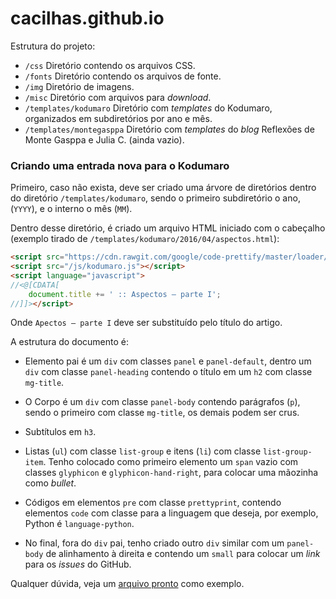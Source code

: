 # cacilhas.github.io

Estrutura do projeto:

- `/css` Diretório contendo os arquivos CSS.
- `/fonts` Diretório contendo os arquivos de fonte.
- `/img` Diretório de imagens.
- `/misc` Diretório com arquivos para *download*.
- `/templates/kodumaro` Diretório com *templates* do Kodumaro, organizados em
  subdiretórios por ano e mês.
- `/templates/montegasppa` Diretório com *templates* do *blog* Reflexões de
  Monte Gasppa e Julia C. (ainda vazio).


### Criando uma entrada nova para o Kodumaro

Primeiro, caso não exista, deve ser criado uma árvore de diretórios dentro do
diretório `/templates/kodumaro`, sendo o primeiro subdiretório o ano, (`YYYY`),
e o interno o mês (`MM`).

Dentro desse diretório, é criado um arquivo HTML iniciado com o cabeçalho
(exemplo tirado de `/templates/kodumaro/2016/04/aspectos.html`):

```html
<script src="https://cdn.rawgit.com/google/code-prettify/master/loader/run_prettify.js"></script>
<script src="/js/kodumaro.js"></script>
<script language="javascript">
//<@[CDATA[
    document.title += ' :: Aspectos – parte I';
//]]></script>
```

Onde `Apectos – parte I` deve ser substituído pelo título do artigo.

A estrutura do documento é:

- Elemento pai é um `div` com classes `panel` e `panel-default`, dentro um `div`
  com classe `panel-heading` contendo o título em um `h2` com classe `mg-title`.

- O Corpo é um `div` com classe `panel-body` contendo parágrafos (`p`), sendo
  o primeiro com classe `mg-title`, os demais podem ser crus.

- Subtítulos em `h3`.

- Listas (`ul`) com classe `list-group` e itens (`li`) com classe
  `list-group-item`. Tenho colocado como primeiro elemento um `span` vazio com
  classes `glyphicon` e `glyphicon-hand-right`, para colocar uma mãozinha como
  *bullet*.

- Códigos em elementos `pre` com classe `prettyprint`, contendo elementos `code`
  com classe para a linguagem que deseja, por exemplo, Python é
  `language-python`.

- No final, fora do `div` pai, tenho criado outro `div` similar com um
  `panel-body` de alinhamento à direita e contendo um `small` para colocar um
  *link* para os *issues* do GitHub.

Qualquer dúvida, veja um
[arquivo pronto](https://github.com/cacilhas/cacilhas.github.io/blob/master/templates/kodumaro/2016/04/aspectos.html)
como exemplo.
